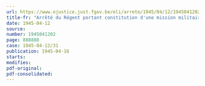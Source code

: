 ```yaml
---
url: https://www.ejustice.just.fgov.be/eli/arrete/1945/04/12/1945041202/justel
title-fr: "Arrêté du Régent portant constitution d'une mission militaire de contrôle auprès du Ministère des Affaires économiques (abrogé par ADR 20-01-1950)"
date: 1945-04-12
source:
number: 1945041202
page: 888888
case: 1945-04-12/31
publication: 1945-04-16
starts:
modifies:
pdf-original:
pdf-consolidated:
---
```


